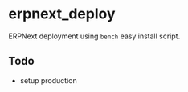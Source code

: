 # erpnext_deploy

ERPNext deployment using `bench` easy install script.

## Todo

- setup production
